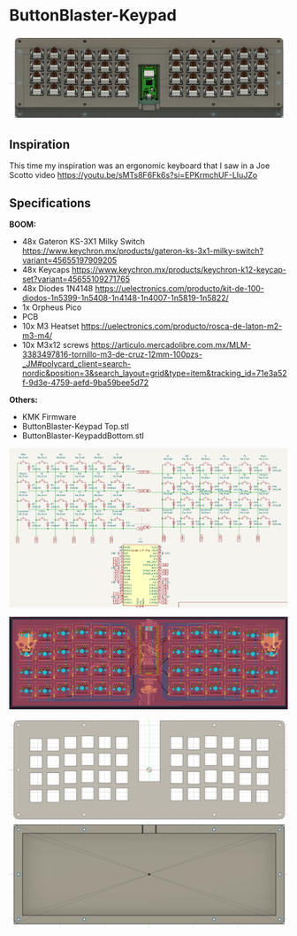 # ButtonBlaster-Keypad
![Modelo](https://github.com/Cesarweon/ButtonBlaster-Keypad/blob/main/Imagenes/Completo.png)

## Inspiration
This time my inspiration was an ergonomic keyboard that I saw in a Joe Scotto video https://youtu.be/sMTs8F6Fk6s?si=EPKrmchUF-LIuJZo


## Specifications
**BOOM:**

- 48x Gateron KS-3X1 Milky Switch https://www.keychron.mx/products/gateron-ks-3x1-milky-switch?variant=45655197909205
- 48x Keycaps https://www.keychron.mx/products/keychron-k12-keycap-set?variant=45655109271765
- 48x Diodes 1N4148 https://uelectronics.com/producto/kit-de-100-diodos-1n5399-1n5408-1n4148-1n4007-1n5819-1n5822/
- 1x Orpheus Pico
- PCB
- 10x M3 Heatset https://uelectronics.com/producto/rosca-de-laton-m2-m3-m4/
- 10x M3x12 screws https://articulo.mercadolibre.com.mx/MLM-3383497816-tornillo-m3-de-cruz-12mm-100pzs-_JM#polycard_client=search-nordic&position=3&search_layout=grid&type=item&tracking_id=71e3a52f-9d3e-4759-aefd-9ba59bee5d72  

**Others:**

- KMK Firmware
- ButtonBlaster-Keypad Top.stl
- ButtonBlaster-KeypaddBottom.stl

![Schematic](https://github.com/Cesarweon/ButtonBlaster-Keypad/blob/main/Imagenes/EsquemaF.png)


![PCB](https://github.com/Cesarweon/ButtonBlaster-Keypad/blob/main/Imagenes/PCBF.png)


![CaseT](https://github.com/Cesarweon/ButtonBlaster-Keypad/blob/main/Imagenes/TopF.png)
![CaseB](https://github.com/Cesarweon/ButtonBlaster-Keypad/blob/main/Imagenes/BottomF.png)
